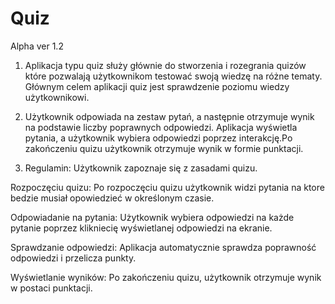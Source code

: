 # Quiz
Alpha ver 1.2

1) Aplikacja typu quiz służy głównie do stworzenia i rozegrania quizów które pozwalają użytkownikom testować swoją wiedzę na różne tematy. Głównym celem aplikacji quiz jest sprawdzenie poziomu wiedzy użytkownikowi.

2) Użytkownik odpowiada na zestaw pytań, a następnie otrzymuje wynik na podstawie liczby poprawnych odpowiedzi. Aplikacja wyświetla pytania, a użytkownik wybiera odpowiedzi poprzez interakcję.Po zakończeniu quizu użytkownik otrzymuje wynik w formie punktacji.

3) Regulamin: Użytkownik zapoznaje się z zasadami quizu.

Rozpoczęciu quizu: Po rozpoczęciu quizu użytkownik widzi pytania na ktore bedzie musiał opowiedzieć w określonym czasie.

Odpowiadanie na pytania: Użytkownik wybiera odpowiedzi na każde pytanie  poprzez klikniecię wyświetlanej odpowiedzi na ekranie.

Sprawdzanie odpowiedzi: Aplikacja automatycznie sprawdza poprawność odpowiedzi i przelicza punkty.

Wyświetlanie wyników: Po zakończeniu quizu, użytkownik otrzymuje wynik w postaci punktacji.
